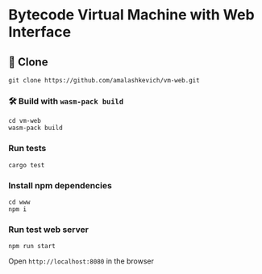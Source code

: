 # Bytecode Virtual Machine with Web Interface

## 🚴 Clone

```
git clone https://github.com/amalashkevich/vm-web.git
```

### 🛠️ Build with `wasm-pack build`

```
cd vm-web
wasm-pack build
```

### Run tests

```
cargo test
```

### Install npm dependencies

```
cd www
npm i
```

### Run test web server

```
npm run start 
```

Open `http://localhost:8080` in the browser

